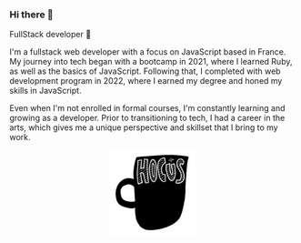 ### Hi there 👋

FullStack developer 🐙 

I'm a fullstack web developer with a focus on JavaScript based in France. My journey into tech began with a bootcamp in 2021, where I learned Ruby, as well as the basics of JavaScript. Following that, I completed with web development program in 2022, where I earned my degree and honed my skills in JavaScript.

Even when I'm not enrolled in formal courses, I'm constantly learning and growing as a developer. Prior to transitioning to tech, I had a career in the arts, which gives me a unique perspective and skillset that I bring to my work.


<div align="center">
<img src="https://raw.githubusercontent.com/stephanietako/stephanietako/main/assets/hocus-pocus-i-need-coffe-to-focus.gif" alt="Hocus Pocus I need coffee to Focus" width="150" >
</div>
